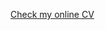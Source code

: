 <!-- simple concatanation
function hide(id) {
  $("#" + id).style.display = "none";
}

string template
function show(id) {
  $(`#${id}`).style.display = "block";
}

better to have function to do specific things

querySelector
$(`#top-menu-bar a[data-page="${activePage}"]`).classList.remove("active");

 The fetch() method starts the process of fetching a resource from a server.
 The fetch() method returns a Promise that resolves to a Response object.

 var => const & let
var name = "teo";
from functions to arrow functions
function hoistedFunction() {
return name;
}

var test = function () {
return name;
};
//arrow functions: () => {}
const getUserName = () => {
return name;
};

anonymous functions

function () {}
() = {}


//use array.map to create skills list
function loadSkills() {
  fetch("skills.json")
    .then((response) => {
      //transform the response into json
      console.info("done?");
      return response.json();
    })
    //the data is transform then the function is transformed
    .then((skills) => {
      //call the function to print skills
      printSkills(skills);
    });
}

function initEvents() {
  //give me the element, add the event listener, the element is clicked and then we have a function that is executed every time at click
  $("#top-menu-bar").addEventListener("click", (e) => {
    const id = e.target.dataset.page;
    console.info("Click on", id);
    if (id) {
      showPage(id);
    }
  });
} -->

[Check my online CV ](https://teodoravermesan.github.io/)
